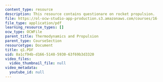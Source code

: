 ```yaml
---
content_type: resource
description: This resource contains questionare on rocket propulsion.
file: https://ol-ocw-studio-app-production.s3.amazonaws.com/courses/16-01-unified-engineering-i-ii-iii-iv-fall-2005-spring-2006/8a1cf94bd1665148593063f69b3d3320_q1.PDF
file_type: application/pdf
learning_resource_types: []
ocw_type: OCWFile
parent_title: Thermodynamics and Propulsion
parent_type: CourseSection
resourcetype: Document
title: q1.PDF
uid: 8a1cf94b-d166-5148-5930-63f69b3d3320
video_files:
  video_thumbnail_file: null
video_metadata:
  youtube_id: null
---
```

